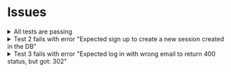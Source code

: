 # Issues

<details>
  <summary>All tests are passing</summary>

### Explanation

The tests are using the functions from the `solution` folder.

### Solution

Change the `DIR` variable value in `test/helpers.js` from `solution` to `src`.

```js
// test/helpers.js
const DIR = 'src'
...
```

</details>

<details>
  <summary>Test 2 fails with error "Expected sign up to create a new session created in the DB"</summary>

### Explanation

The test is expecting a signed cookie.

### Solution

```js
// routes/sign-up.js

res.cookie('sid', sid, {
  signed: true, // Make sure you have set signed to true
  httpOnly: true,
  maxAge: 6000,
  sameSite: 'lax',
})
```

</details>

<details>
  <summary>Test 3 fails with error "Expected log in with wrong email to return 400 status, but got: 302"</summary>

### Explanation

Although it says it is testing for the incorrect email, the email provided in the test is correct.

```js
// 3.test.js

createUser('x@test.com', hash) // x@test.com

const { status } = await request('/log-in', {
  method: 'POST',
  body: 'email=x@test.com&password=incorrect', // x@test.com
  redirect: 'manual',
  headers: { 'content-type': 'application/x-www-form-urlencoded' },
})
```

### Solution

Make sure there is a different email being used in the request options.

```js
// test/3.test.js

test('POST /log-in with wrong email returns error', async () => {
  reset()
  const hash = await bcrypt.hash('abc', 12)
  createUser('x@test.com', hash) // x@test.com

  const { status } = await request('/log-in', {
    method: 'POST',
    body: 'email=ya@test.com&password=abc', // ya@test.com
    redirect: 'manual',
    headers: { 'content-type': 'application/x-www-form-urlencoded' },
  })

  assert.equal(
    status,
    400,
    `Expected log in with wrong email to return 400 status, but got: ${status}`
  )
})
```

</details>

